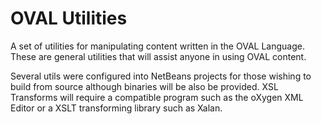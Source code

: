 OVAL Utilities
=====

A set of utilities for manipulating content written in the OVAL Language. These are general utilities that will assist anyone in using OVAL content.

Several utils were configured into NetBeans projects for those wishing to build from source although binaries will be also be provided. XSL Transforms will require a compatible program such as the oXygen XML Editor or a XSLT transforming library such as Xalan.

